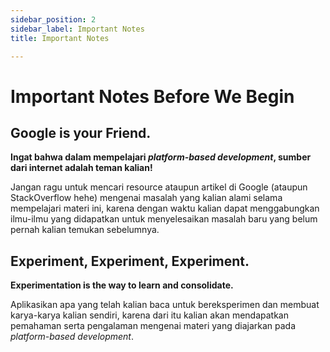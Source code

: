 ```yaml
---
sidebar_position: 2
sidebar_label: Important Notes
title: Important Notes

---
```


# Important Notes Before We Begin

## Google is your Friend.
**Ingat bahwa dalam mempelajari *platform-based development*, sumber dari internet adalah teman kalian!**

Jangan ragu untuk mencari resource ataupun artikel di Google (ataupun StackOverflow hehe) mengenai masalah yang kalian alami selama mempelajari materi ini, karena dengan waktu kalian dapat menggabungkan ilmu-ilmu yang didapatkan untuk menyelesaikan masalah baru yang belum pernah kalian temukan sebelumnya.

## Experiment, Experiment, Experiment.
**Experimentation is the way to learn and consolidate.**

Aplikasikan apa yang telah kalian baca untuk bereksperimen dan membuat karya-karya kalian sendiri, karena dari itu kalian akan mendapatkan pemahaman serta pengalaman mengenai materi yang diajarkan pada *platform-based development*.
